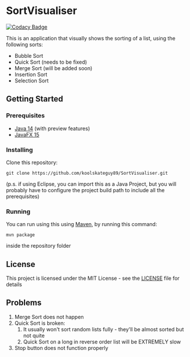 # SortVisualiser

[![Codacy Badge](https://app.codacy.com/project/badge/Grade/7f1307d0b35e4fa48c793b57a9c4217d)](https://www.codacy.com/gh/koolskateguy89/SortVisualiser/dashboard?utm_source=github.com&amp;utm_medium=referral&amp;utm_content=koolskateguy89/SortVisualiser&amp;utm_campaign=Badge_Grade)

This is an application that visually shows the sorting of a list, using the following sorts:
- Bubble Sort
- Quick Sort (needs to be fixed)
- Merge Sort (will be added soon)
- Insertion Sort
- Selection Sort

## Getting Started

### Prerequisites

-  [Java 14](https://www.oracle.com/uk/java/technologies/javase-downloads.html) (with preview features)
-  [JavaFX 15](https://openjfx.io/)

### Installing

Clone this repository:
```
git clone https://github.com/koolskateguy89/SortVisualiser.git
```

(p.s. if using Eclipse, you can import this as a Java Project, but you will probably have to configure the project build path to include all the prerequisites)

### Running

You can run using this using [Maven](https://maven.apache.org), by running this command:
```
mvn package
```
inside the repository folder

## License

This project is licensed under the MIT License - see the [LICENSE](LICENSE) file for details

## Problems

1. Merge Sort does not happen
2. Quick Sort is broken:
    1. It usually won't sort random lists fully - they'll be almost sorted but not quite
    2. Quick Sort on a long in reverse order list will be EXTREMELY slow
3. Stop button does not function properly
